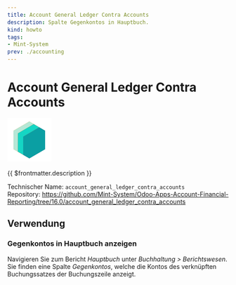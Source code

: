 ```yaml
---
title: Account General Ledger Contra Accounts
description: Spalte Gegenkontos in Hauptbuch.
kind: howto
tags:
- Mint-System
prev: ./accounting
---
```

# Account General Ledger Contra Accounts
![icon_oms_box](attachments/icons_odoo_mint_system.png)

{{ $frontmatter.description }}

Technischer Name: `account_general_ledger_contra_accounts`\
Repository: <https://github.com/Mint-System/Odoo-Apps-Account-Financial-Reporting/tree/16.0/account_general_ledger_contra_accounts>

## Verwendung

### Gegenkontos in Hauptbuch anzeigen

Navigieren Sie zum Bericht *Hauptbuch* unter *Buchhaltung > Berichtswesen*. Sie finden eine Spalte *Gegenkontos*, welche die Kontos des verknüpften Buchungssatzes der Buchungszeile anzeigt.

